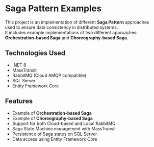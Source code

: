 # Saga Pattern Examples

This project is an implementation of different **Saga Pattern** approaches used to ensure data consistency in distributed systems.  
It includes example implementations of two different approaches: **Orchestration-based Saga** and **Choreography-based Saga**.

## Technologies Used

- .NET 8
- MassTransit
- RabbitMQ (Cloud AMQP compatible)
- SQL Server
- Entity Framework Core

## Features

- Example of **Orchestration-based Saga**
- Example of **Choreography-based Saga**
- Support for both Cloud-based and Local RabbitMQ
- Saga State Machine management with MassTransit
- Persistence of Saga states on SQL Server
- Data access using Entity Framework Core
